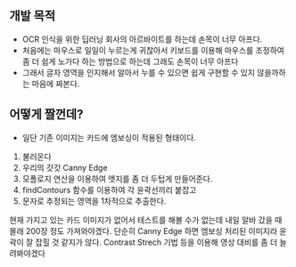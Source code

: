 ## 개발 목적

* OCR 인식을 위한 딥러닝 회사의 아르바이트를 하는데 손목이 너무 아프다.
* 처음에는 마우스로 일일이 누르는게 귀찮아서 키보드를 이용해 마우스를 조정하여 좀 더 쉽게 노가다 하는 방법으로 하는데 그래도 손목이 너무 아프다
* 그래서 글자 영역을 인지해서 알아서 누를 수 있으면 쉽게 구현할 수 있지 않을까하는 마음에 짜본다.

## 어떻게 짤껀데?

* 일단 기존 이미지는 카드에 엠보싱이 적용된 형태이다.

1. 불러온다
2. 우리의 갓갓 Canny Edge
3. 모폴로지 연산을 이용하여 엣지를 좀 더 두텁게 만들어준다.
4. findContours 함수를 이용하여 각 윤곽선끼리 붙잡고
5. 문자로 추정되는 영역을 1차적으로 추출한다.

현재 가지고 있는 카드 이미지가 없어서 테스트를 해볼 수가 없는데 내일 알바 갔을 때 몰래 200장 정도 가져와야겠다.
단순히 Canny Edge 하면 엠보싱 처리된 이미지라 윤곽이 잘 잡힐 것 같지가 않다. Contrast Strech 기법 등을 이용해 영상 대비를 좀 더 늘려봐야겠다
